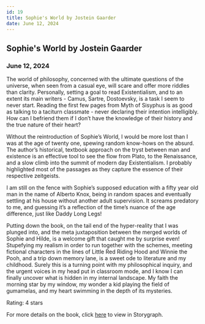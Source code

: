 ```yaml
---
id: 19
title: Sophie's World by Jostein Gaarder
date: June 12, 2024
---
```


## Sophie's World by Jostein Gaarder

### June 12, 2024

The world of philosophy, concerned with the ultimate questions of the universe, when seen from a casual eye, will scare and offer more riddles than clarity. Personally, setting a goal to read Existentialism, and to an extent its main writers - Camus, Sartre, Dostoevsky, is a task I seem to never start. Reading the first few pages from Myth of Sisyphus is as good as talking to a taciturn classmate - never declaring their intention intelligibly. How can I befriend them if I don’t have the knowledge of their history and the true nature of their heart?

Without the reintroduction of Sophie’s World, I would be more lost than I was at the age of twenty one, spewing random know-hows on the absurd. The author’s historical, textbook approach on the tryst between man and existence is an effective tool to see the flow from Plato, to the Renaissance, and a slow climb into the summit of modern day Existentialism. I probably highlighted most of the passages as they capture the essence of their respective zeitgeists. 

I am still on the fence with Sophie’s supposed education with a fifty year old man in the name of Alberto Knox, being in random spaces and eventually settling at his house without another adult supervision. It screams predatory to me, and guessing it’s a reflection of the time’s nuance of the age difference, just like Daddy Long Legs!

Putting down the book, on the tail end of the hyper-reality that I was plunged into, and the meta juxtaposition between the merged worlds of Sophie and Hilde, is a welcome gift that caught me by surprise even! Stupefying my realism in order to run together with the schemes, meeting fictional characters in the lines of Little Red Riding Hood and Winnie the Pooh, and a trip down memory lane, is a sweet ode to literature and my childhood. Surely this is a turning point with my philosophical inquiry, and the urgent voices in my head put in classroom mode, and I know I can finally uncover what is hidden in my internal landscape. My faith the morning star by my window, my wonder a kid playing the field of gumamelas, and my heart swimming in the depth of its mysteries.

Rating: 4 stars

For more details on the book, click 
<a href="https://app.thestorygraph.com/books/d564eb69-5066-4543-8a47-50ca1e57fedb" target="_blank" rel="noopener noreferrer">here</a> to view in Storygraph.
